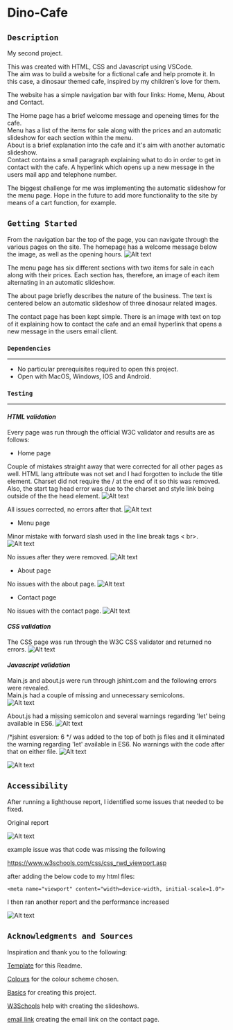 # Dino-Cafe

## `Description`

My second project.

This was created with HTML, CSS and Javascript using VSCode.  
The aim was to build a website for a fictional cafe and help promote it. In this case, a dinosaur themed cafe, inspired by my children's love for them.  

The website has a simple navigation bar with four links: Home, Menu, About and Contact.

The Home page has a brief welcome message and openeing times for the cafe.  
Menu has a list of the items for sale along with the prices and an automatic slideshow for each section within the menu.  
About is a brief explanation into the cafe and it's aim with another automatic slideshow.  
Contact contains a small paragraph explaining what to do in order to get in contact
with the cafe. A hyperlink which opens up a new message in the users mail app and telephone number.

The biggest challenge for me was implementing the automatic slideshow for the menu page. Hope in the future to add more functionality to the site by means of a cart function, for example.



## `Getting Started`

From the navigation bar the top of the page, you can navigate through the various pages on the site. The homepage has a welcome message below the image, as well as the opening hours.
![Alt text](images/screenshot.png)  

The menu page has six different sections with two items for sale in each along with their prices. Each section has, therefore, an image of each item alternating in an automatic slideshow.
   

The about page briefly describes the nature of the business. The text is centered below an automatic slideshow of three dinosaur related images.

The contact page has been kept simple. There is an image with text on top of it explaining how to contact the cafe and an email hyperlink that opens a new message in the users email client.

### `Dependencies`
***

* No particular prerequisites required to open this project.
* Open with MacOS, Windows, IOS and Android.

### `Testing`
***

#### *HTML validation*  

Every page was run through the official W3C validator and results are as follows:

* Home page

Couple of mistakes straight away that were corrected for all other pages as well.
HTML lang attribute was not set and I had forgotten to include the title element.
Charset did not require the / at the end of it so this was removed.
Also, the start tag head error was due to the charset and style link being outside of the the head element. 
![Alt text](images/validation/index-validation.png)

All issues corrected, no errors after that.
![Alt text](images/validation/index-validation2.png)


* Menu page

Minor mistake with forward slash used in the line break tags < br>.
![Alt text](images/validation/menu-validation.png)

No issues after they were removed.
![Alt text](images/validation/menu-validation2.png)

* About page

No issues with the about page.
![Alt text](images/validation/about-validation.png)

* Contact page

No issues with the contact page.
![Alt text](images/validation/contact-validation.png)

#### *CSS validation*  
The CSS page was run through the W3C CSS validator and returned no errors.
![Alt text](images/validation/CSS-Validation.png)

#### *Javascript validation* 
Main.js and about.js were run through jshint.com and the following errors were revealed.  
Main.js had a couple of missing and unnecessary semicolons.    
![Alt text](images/validation/mainjs-validation.png)

About.js had a missing semicolon and several warnings regarding 'let' being available in ES6.
![Alt text](images/validation/aboutjs-validation.png)

/*jshint esversion: 6 */ was added to the top of both js files and it eliminated the warning regarding 'let' available in ES6.
No warnings with the code after that on either file.
![Alt text](images/validation/mainjs-validation2.png)

![Alt text](images/validation/aboutjs-validation2.png)

## `Accessibility`
After running a lighthouse report, I identified some issues that needed to be fixed.

Original report 

![Alt text](images/validation/lighthouse-support1.png)

example issue was that code was missing the following 

https://www.w3schools.com/css/css_rwd_viewport.asp

after adding the below code to my html files:

```
<meta name="viewport" content="width=device-width, initial-scale=1.0">
```
I then ran another report and the performance increased

![Alt text](images/validation/lighthouse-support2.png)




## `Acknowledgments and Sources`

Inspiration and thank you to the following:

[Template](https://gist.github.com/DomPizzie/7a5ff55ffa9081f2de27c315f5018afc) for this Readme.

[Colours](https://htmlcolorcodes.com/) for the colour scheme chosen.

[Basics](https://www.learningpeople.com/uk/) for creating this project.

[W3Schools](https://www.w3schools.com/howto/howto_js_slideshow.asp) help with creating the slideshows.

[email link](https://www.tutorialspoint.com/html/html_email_links.htm) creating the email link on the contact page.